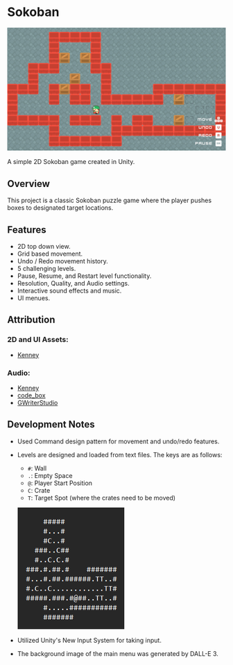 # Sokoban

![Level Design](Images/level_example.gif)

A simple 2D Sokoban game created in Unity.

## Overview

This project is a classic Sokoban puzzle game where the player pushes boxes to designated target locations.

## Features

- 2D top down view.
- Grid based movement.
- Undo / Redo movement history.
- 5 challenging levels.
- Pause, Resume, and Restart level functionality.
- Resolution, Quality, and Audio settings.
- Interactive sound effects and music.
- UI menues.

## Attribution

### 2D and UI Assets:
- [Kenney](https://kenney.nl/)

### Audio:
- [Kenney](https://kenney.nl/)
- [code_box](https://freesound.org/people/code_box/sounds/651533/)
- [GWriterStudio](https://assetstore.unity.com/packages/audio/music/8bit-music-062022-225623)

## Development Notes

- Used Command design pattern for movement and undo/redo features.
- Levels are designed and loaded from text files. The keys are as follows:
  - `#`: Wall
  - `.`: Empty Space
  - `@`: Player Start Position
  - `C`: Crate
  - `T`: Target Spot (where the crates need to be moved)
  
  ![Level Design](Images/level_design_example.png)
- Utilized Unity's New Input System for taking input.
- The background image of the main menu was generated by DALL-E 3.

